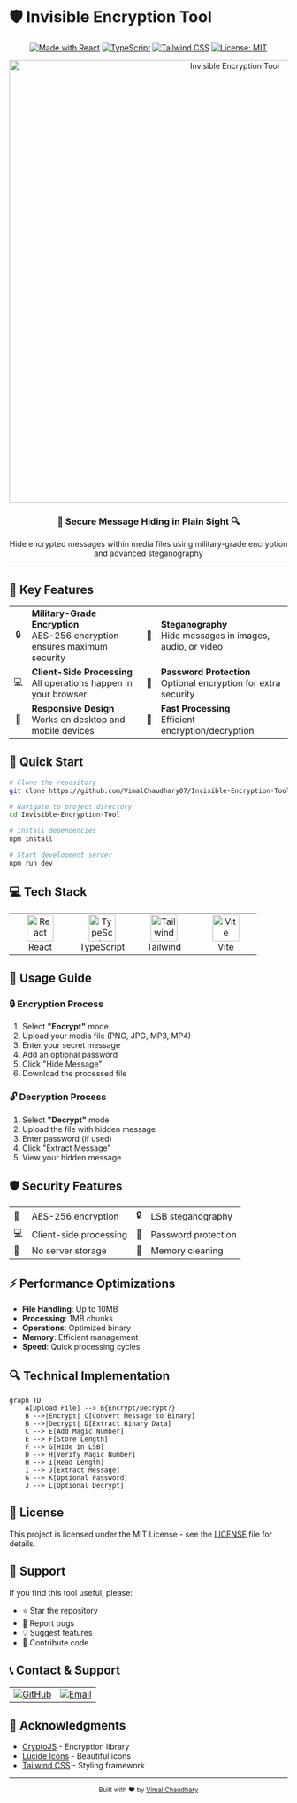 # 🛡️ Invisible Encryption Tool

<div align="center">
  
  [![Made with React](https://img.shields.io/badge/Made_with-React-61DAFB.svg?style=flat-square&logo=react)](https://reactjs.org)
  [![TypeScript](https://img.shields.io/badge/TypeScript-Ready-blue.svg?style=flat-square&logo=typescript)](https://www.typescriptlang.org)
  [![Tailwind CSS](https://img.shields.io/badge/Tailwind_CSS-Styled-38B2AC.svg?style=flat-square&logo=tailwind-css)](https://tailwindcss.com)
  [![License: MIT](https://img.shields.io/badge/License-MIT-yellow.svg?style=flat-square)](https://opensource.org/licenses/MIT)

  <p align="center">
    <img src="https://images.unsplash.com/photo-1557683311-eac922347aa1?q=80&w=2900" alt="Invisible Encryption Tool" width="800" />
  </p>

  <h3>🔐 Secure Message Hiding in Plain Sight 🔍</h3>
  <p>Hide encrypted messages within media files using military-grade encryption and advanced steganography</p>

</div>

---

## 🌟 Key Features

<table>
  <tr>
    <td align="center">🔒</td>
    <td><strong>Military-Grade Encryption</strong><br/>AES-256 encryption ensures maximum security</td>
    <td align="center">🎯</td>
    <td><strong>Steganography</strong><br/>Hide messages in images, audio, or video</td>
  </tr>
  <tr>
    <td align="center">💻</td>
    <td><strong>Client-Side Processing</strong><br/>All operations happen in your browser</td>
    <td align="center">🔑</td>
    <td><strong>Password Protection</strong><br/>Optional encryption for extra security</td>
  </tr>
  <tr>
    <td align="center">📱</td>
    <td><strong>Responsive Design</strong><br/>Works on desktop and mobile devices</td>
    <td align="center">🚀</td>
    <td><strong>Fast Processing</strong><br/>Efficient encryption/decryption</td>
  </tr>
</table>

## 🚀 Quick Start

```bash
# Clone the repository
git clone https://github.com/VimalChaudhary07/Invisible-Encryption-Tool

# Navigate to project directory
cd Invisible-Encryption-Tool

# Install dependencies
npm install

# Start development server
npm run dev
```

## 💻 Tech Stack

<table>
  <tr>
    <td align="center" width="96">
      <img src="https://skillicons.dev/icons?i=react" width="48" height="48" alt="React" />
      <br>React
    </td>
    <td align="center" width="96">
      <img src="https://skillicons.dev/icons?i=ts" width="48" height="48" alt="TypeScript" />
      <br>TypeScript
    </td>
    <td align="center" width="96">
      <img src="https://skillicons.dev/icons?i=tailwind" width="48" height="48" alt="Tailwind" />
      <br>Tailwind
    </td>
    <td align="center" width="96">
      <img src="https://skillicons.dev/icons?i=vite" width="48" height="48" alt="Vite" />
      <br>Vite
    </td>
  </tr>
</table>

## 📖 Usage Guide

### 🔒 Encryption Process

1. Select **"Encrypt"** mode
2. Upload your media file (PNG, JPG, MP3, MP4)
3. Enter your secret message
4. Add an optional password
5. Click "Hide Message"
6. Download the processed file

### 🔓 Decryption Process

1. Select **"Decrypt"** mode
2. Upload the file with hidden message
3. Enter password (if used)
4. Click "Extract Message"
5. View your hidden message

## 🛡️ Security Features

<table>
  <tr>
    <td>🔐</td>
    <td>AES-256 encryption</td>
    <td>🔒</td>
    <td>LSB steganography</td>
  </tr>
  <tr>
    <td>💻</td>
    <td>Client-side processing</td>
    <td>🔑</td>
    <td>Password protection</td>
  </tr>
  <tr>
    <td>🚫</td>
    <td>No server storage</td>
    <td>🧹</td>
    <td>Memory cleaning</td>
  </tr>
</table>

## ⚡ Performance Optimizations

- **File Handling**: Up to 10MB
- **Processing**: 1MB chunks
- **Operations**: Optimized binary
- **Memory**: Efficient management
- **Speed**: Quick processing cycles

## 🔍 Technical Implementation

```mermaid
graph TD
    A[Upload File] --> B{Encrypt/Decrypt?}
    B -->|Encrypt| C[Convert Message to Binary]
    B -->|Decrypt| D[Extract Binary Data]
    C --> E[Add Magic Number]
    E --> F[Store Length]
    F --> G[Hide in LSB]
    D --> H[Verify Magic Number]
    H --> I[Read Length]
    I --> J[Extract Message]
    G --> K[Optional Password]
    J --> L[Optional Decrypt]
```

## 📜 License

This project is licensed under the MIT License - see the [LICENSE](LICENSE) file for details.

## 🌟 Support

If you find this tool useful, please:

- ⭐ Star the repository
- 🐛 Report bugs
- 💡 Suggest features
- 🤝 Contribute code

## 📞 Contact & Support

<table>
  <tr>
    <td>
      <a href="https://github.com/VimalChaudhary07">
        <img src="https://img.shields.io/badge/GitHub-Follow-181717?style=for-the-badge&logo=github" alt="GitHub" />
      </a>
    </td>
    <td>
      <a href="mailto:">
        <img src="https://img.shields.io/badge/Email-Contact-EA4335?style=for-the-badge&logo=gmail" alt="Email" />
      </a>
    </td>
  </tr>
</table>

## 🙏 Acknowledgments

- [CryptoJS](https://github.com/brix/crypto-js) - Encryption library
- [Lucide Icons](https://lucide.dev) - Beautiful icons
- [Tailwind CSS](https://tailwindcss.com) - Styling framework

---

<div align="center">
  <sub>Built with ❤️ by <a href="https://github.com/VimalChaudhary07">Vimal Chaudhary</a></sub>
</div>
